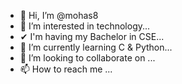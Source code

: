 - 👋 Hi, I’m @mohas8
- 👀 I’m interested in technology...
-  ✔ I'm having my Bachelor in CSE...
- 🌱 I’m currently learning C & Python...
- 💞️ I’m looking to collaborate on ...
- 📫 How to reach me ...

<!---
mohas8/mohas8 is a ✨ special ✨ repository because its `README.md` (this file) appears on your GitHub profile.
You can click the Preview link to take a look at your changes.
--->
